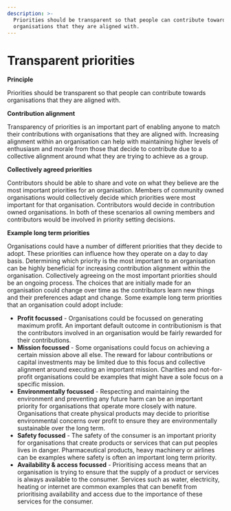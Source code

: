 ```yaml
---
description: >-
  Priorities should be transparent so that people can contribute towards
  organisations that they are aligned with.
---
```


# Transparent priorities

**Principle**

Priorities should be transparent so that people can contribute towards organisations that they are aligned with.



**Contribution alignment**

Transparency of priorities is an important part of enabling anyone to match their contributions with organisations that they are aligned with. Increasing alignment within an organisation can help with maintaining higher levels of enthusiasm and morale from those that decide to contribute due to a collective alignment around what they are trying to achieve as a group.



**Collectively agreed priorities**

Contributors should be able to share and vote on what they believe are the most important priorities for an organisation. Members of community owned organisations would collectively decide which priorities were most important for that organisation. Contributors would decide in contribution owned organisations. In both of these scenarios all owning members and contributors would be involved in priority setting decisions.



**Example long term priorities**

Organisations could have a number of different priorities that they decide to adopt. These priorities can influence how they operate on a day to day basis. Determining which priority is the most important to an organisation can be highly beneficial for increasing contribution alignment within the organisation. Collectively agreeing on the most important priorities should be an ongoing process. The choices that are initially made for an organisation could change over time as the contributors learn new things and their preferences adapt and change. Some example long term priorities that an organisation could adopt include:

* **Profit focussed** - Organisations could be focussed on generating maximum profit. An important default outcome in contributionism is that the contributors involved in an organisation would be fairly rewarded for their contributions.
* **Mission focussed** - Some organisations could focus on achieving a certain mission above all else. The reward for labour contributions or capital investments may be limited due to this focus and collective alignment around executing an important mission. Charities and not-for-profit organisations could be examples that might have a sole focus on a specific mission.
* **Environmentally focussed** - Respecting and maintaining the environment and preventing any future harm can be an important priority for organisations that operate more closely with nature. Organisations that create physical products may decide to prioritise environmental concerns over profit to ensure they are environmentally sustainable over the long term.
* **Safety focussed** - The safety of the consumer is an important priority for organisations that create products or services that can put peoples lives in danger. Pharmaceutical products, heavy machinery or airlines can be examples where safety is often an important long term priority.
* **Availability & access focussed** - Prioritising access means that an organisation is trying to ensure that the supply of a product or services is always available to the consumer. Services such as water, electricity, heating or internet are common examples that can benefit from prioritising availability and access due to the importance of these services for the consumer.
